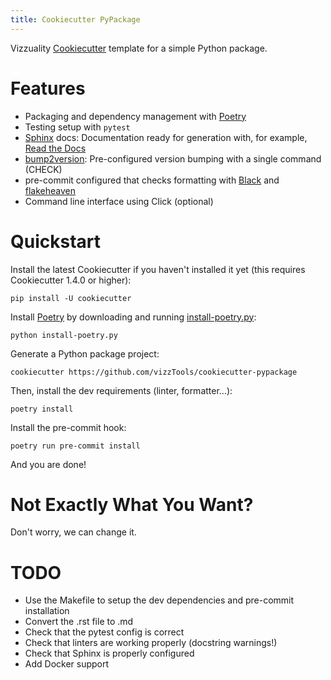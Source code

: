 ```yaml
---
title: Cookiecutter PyPackage
---
```


Vizzuality [Cookiecutter](https://github.com/cookiecutter/cookiecutter)
template for a simple Python package.

# Features

-   Packaging and dependency management with
    [Poetry](https://python-poetry.org/)
-   Testing setup with `pytest`
-   [Sphinx](http://sphinx-doc.org/) docs: Documentation ready for
    generation with, for example, [Read the
    Docs](https://readthedocs.io/)
-   [bump2version](https://github.com/c4urself/bump2version):
    Pre-configured version bumping with a single command (CHECK)
-   pre-commit configured that checks formatting with
    [Black](https://black.readthedocs.io/en/stable/) and
    [flakeheaven](https://flakeheaven.readthedocs.io/en/latest/)
-   Command line interface using Click (optional)

# Quickstart

Install the latest Cookiecutter if you haven\'t installed it yet (this
requires Cookiecutter 1.4.0 or higher):

    pip install -U cookiecutter

Install [Poetry](https://python-poetry.org/) by downloading and running
[install-poetry.py](https://raw.githubusercontent.com/python-poetry/poetry/master/install-poetry.py):

    python install-poetry.py

Generate a Python package project:

    cookiecutter https://github.com/vizzTools/cookiecutter-pypackage

Then, install the dev requirements (linter, formatter\...):

    poetry install

Install the pre-commit hook:

    poetry run pre-commit install

And you are done!

# Not Exactly What You Want?

Don\'t worry, we can change it.

# TODO

-   Use the Makefile to setup the dev dependencies and pre-commit
    installation
-   Convert the .rst file to .md
-   Check that the pytest config is correct
-   Check that linters are working properly (docstring warnings!)
-   Check that Sphinx is properly configured
-   Add Docker support

